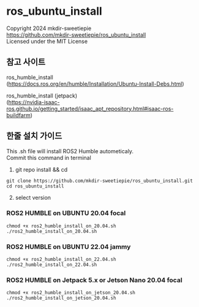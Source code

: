 # ros_ubuntu_install

Copyright 2024 mkdir-sweetiepie <br>
https://github.com/mkdir-sweetiepie/ros_ubuntu_install  <br>
Licensed under the MIT License <br>

## 참고 사이트
ros_humble_install <br>
(https://docs.ros.org/en/humble/Installation/Ubuntu-Install-Debs.html)

ros_humble_install (jetpack) <br>
(https://nvidia-isaac-ros.github.io/getting_started/isaac_apt_repository.html#isaac-ros-buildfarm)

## 한줄 설치 가이드
This .sh file will install ROS2 Humble autometicaly. <br>
Commit this command in terminal
1. git repo install && cd
```shell
git clone https://github.com/mkdir-sweetiepie/ros_ubuntu_install.git
cd ros_ubuntu_install
```

2. select version
### ROS2 HUMBLE on UBUNTU 20.04 focal
```shell
chmod +x ros2_humble_install_on_20.04.sh
./ros2_humble_install_on_20.04.sh
```

### ROS2 HUMBLE on UBUNTU 22.04 jammy
```shell
chmod +x ros2_humble_install_on_22.04.sh
./ros2_humble_install_on_22.04.sh
```

### ROS2 HUMBLE on Jetpack 5.x or Jetson Nano 20.04 focal
```shell
chmod +x ros2_humble_install_on_jetson_20.04.sh
./ros2_humble_install_on_jetson_20.04.sh 
```
